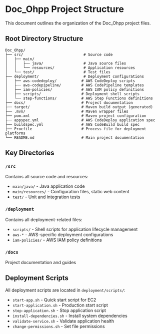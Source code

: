 # Doc_Ohpp Project Structure

This document outlines the organization of the Doc_Ohpp project files.

## Root Directory Structure

```
Doc_Ohpp/
├── src/                           # Source code
│   ├── main/
│   │   ├── java/                  # Java source files
│   │   └── resources/             # Application resources
│   └── test/                      # Test files
├── deployment/                    # Deployment configurations
│   ├── aws-codedeploy/           # AWS CodeDeploy scripts
│   ├── aws-codepipeline/         # AWS CodePipeline templates
│   ├── iam-policies/             # AWS IAM policy definitions
│   ├── scripts/                  # Deployment shell scripts
│   └── step-functions/           # AWS Step Functions definitions
├── docs/                         # Project documentation
├── target/                       # Maven build output (generated)
├── .mvn/                         # Maven wrapper files
├── pom.xml                       # Maven project configuration
├── appspec.yml                   # AWS CodeDeploy application spec
├── buildspec.yml                 # AWS CodeBuild build spec
├── Procfile                      # Process file for deployment platforms
└── README.md                     # Main project documentation
```

## Key Directories

### `/src`
Contains all source code and resources:
- `main/java/` - Java application code
- `main/resources/` - Configuration files, static web content
- `test/` - Unit and integration tests

### `/deployment`
Contains all deployment-related files:
- `scripts/` - Shell scripts for application lifecycle management
- `aws-*` - AWS-specific deployment configurations
- `iam-policies/` - AWS IAM policy definitions

### `/docs`
Project documentation and guides

## Deployment Scripts

All deployment scripts are located in `deployment/scripts/`:
- `start-app.sh` - Quick start script for EC2
- `start-application.sh` - Production start script
- `stop-application.sh` - Stop application script
- `install-dependencies.sh` - Install system dependencies
- `validate-service.sh` - Validate application health
- `change-permissions.sh` - Set file permissions
